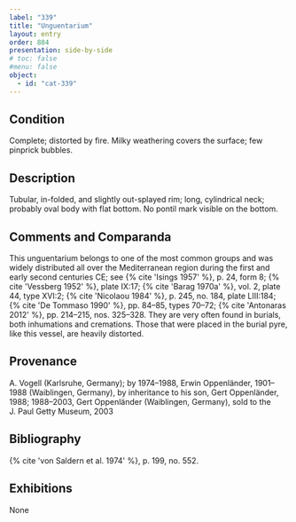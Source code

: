 ```yaml
---
label: "339"
title: "Unguentarium"
layout: entry
order: 884
presentation: side-by-side
# toc: false
#menu: false 
object:
  - id: "cat-339"
---
```


## Condition

Complete; distorted by fire. Milky weathering covers the surface; few pinprick bubbles.

## Description

Tubular, in-folded, and slightly out-splayed rim; long, cylindrical neck; probably oval body with flat bottom. No pontil mark visible on the bottom.

## Comments and Comparanda

This unguentarium belongs to one of the most common groups and was widely distributed all over the Mediterranean region during the first and early second centuries CE; see {% cite 'Isings 1957' %}, p. 24, form 8; {% cite 'Vessberg 1952' %}, plate IX:17; {% cite 'Barag 1970a' %}, vol. 2, plate 44, type XVI:2; {% cite 'Nicolaou 1984' %}, p. 245, no. 184, plate LIII:184; {% cite 'De Tommaso 1990' %}, pp. 84–85, types 70–72; {% cite 'Antonaras 2012' %}, pp. 214–215, nos. 325–328. They are very often found in burials, both inhumations and cremations. Those that were placed in the burial pyre, like this vessel, are heavily distorted.

## Provenance

A. Vogell (Karlsruhe, Germany); by 1974–1988, Erwin Oppenländer, 1901–1988 (Waiblingen, Germany), by inheritance to his son, Gert Oppenländer, 1988; 1988–2003, Gert Oppenländer (Waiblingen, Germany), sold to the J. Paul Getty Museum, 2003

## Bibliography

{% cite 'von Saldern et al. 1974' %}, p. 199, no. 552.

## Exhibitions

None